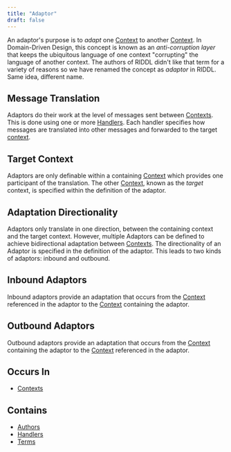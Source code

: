```yaml
---
title: "Adaptor"
draft: false
---
```


An adaptor's purpose is to _adapt_ one [Context](context.md)
to another [Context](context.md).  In Domain-Driven Design, 
this concept is known as an _anti-corruption layer_ that keeps the 
ubiquitous language of one context "corrupting" the language of another 
context.  The authors of RIDDL didn't like that term for a variety of reasons
so we have renamed the concept as _adaptor_ in RIDDL. Same idea, different name.

## Message Translation
Adaptors do their work at the level of messages sent between 
[Contexts](context.md). This is done using one or 
more [Handlers]( handler.md ). Each handler specifies 
how messages are translated into other messages and forwarded to the target 
[context](context.md).   

## Target Context
Adaptors are only definable within a containing 
[Context](context.md) which provides one participant of the 
translation. The other [Context](context.md), known as the 
*target* context, is specified within the definition of the adaptor. 

## Adaptation Directionality
Adaptors only translate in one direction, between the containing context and 
the target context. However, multiple Adaptors can be defined 
to achieve bidirectional adaptation between
[Contexts](context.md). 
The directionality of an Adaptor is specified in the definition of the adaptor.
This leads to two kinds of adaptors: inbound and outbound.

## Inbound Adaptors
Inbound adaptors provide an adaptation that occurs from the 
[Context](context.md) referenced in the adaptor to the
[Context](context.md) containing the adaptor. 

## Outbound Adaptors
Outbound adaptors provide an adaptation that occurs from the
[Context](context.md) containing the adaptor to the
[Context](context.md) referenced in the adaptor.

## Occurs In
* [Contexts](context.md)

## Contains
* [Authors](author.md)
* [Handlers](handler.md)
* [Terms](term.md)
